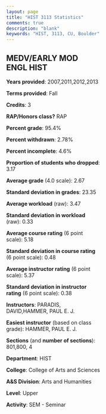 ```yaml
---
layout: page
title: "HIST 3113 Statistics"
comments: true
description: "blank"
keywords: "HIST, 3113, CU, Boulder"
--- 
```

<head>
<script src="https://ajax.googleapis.com/ajax/libs/jquery/2.1.3/jquery.min.js"></script>
<script src="https://dl.dropboxusercontent.com/s/pc42nxpaw1ea4o9/highcharts.js?dl=0"></script>
<!-- <script src="../assets/js/highcharts.js"></script> -->
<style type="text/css">@font-face {
	font-family: "Bebas Neue";
	src: url(https://www.filehosting.org/file/details/544349/BebasNeue%20Regular.otf) format("opentype");
	}
	h1.Bebas { 
		font-family: "Bebas Neue", Verdana, Tahoma;
	}
</style>
</head>
<body>
	<div id="container" style="float: right; width: 45%; height: 88%; margin-left: 2.5%; margin-right: 2.5%;"></div>
	<script language="JavaScript">
		$(document).ready(function() {
		var chart = {type: 'column'};
		var title = {text: 'Grade Distribution'};
		var xAxis = {categories: ['A','B','C','D','F'],crosshair: true};
		var yAxis = {min: 0,title: {text: 'Percentage'}};
		var tooltip = {headerFormat: '<center><b><span style="font-size:20px">{point.key}</span></b></center>',
		               pointFormat: '<td style="padding:0"><b>{point.y:.1f}%</b></td>',
		               footerFormat: '</table>',shared: true,useHTML: true};
		var plotOptions = {column: {pointPadding: 0.0,borderWidth: 0}};  
		var credits = {enabled: false};var series= [{name: 'Percent',data: [20.69,44.83,22.41,5.17,6.9,]}];
		var json = {};
		json.chart = chart;
		json.title = title;
		json.tooltip = tooltip;
		json.xAxis = xAxis;
		json.yAxis = yAxis;  
		json.series = series;
		json.plotOptions = plotOptions;  
		json.credits = credits;
		$('#container').highcharts(json);
	});
	</script>
</body>
			   
## MEDV/EARLY MOD ENGL HIST

**Years provided**: 2007,2011,2012,2013

**Terms provided**: Fall

**Credits**: 3

**RAP/Honors class?** RAP

**Percent grade**: 95.4%

**Percent withdrawn**: 2.78%

**Percent incomplete**: 4.6%

**Proportion of students who dropped**: 3.17

**Average grade** (4.0 scale): 2.67

**Standard deviation in grades**: 23.35

**Average workload** (raw): 3.47

**Standard deviation in workload** (raw): 0.33

**Average course rating** (6 point scale): 5.18

**Standard deviation in course rating** (6 point scale): 0.48

**Average instructor rating** (6 point scale): 5.37

**Standard deviation in instructor rating** (6 point scale): 0.38

**Instructors**: PARADIS, DAVID,HAMMER, PAUL E. J.

**Easiest instructor** (based on class grade): HAMMER, PAUL E. J.

**Sections** (and **number of sections**): 801,800, 4

**Department**: HIST

**College**: College of Arts and Sciences

**A&S Division**: Arts and Humanities

**Level**: Upper

**Activity**: SEM - Seminar